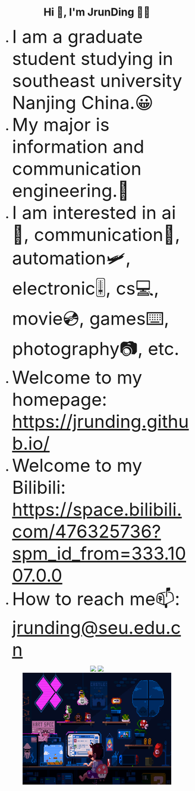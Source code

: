 <h1 align="center">Hi 👋, I'm JrunDing 👨‍💻</h1>

- <font size=8>I am a graduate student studying in southeast university Nanjing China.😀</font>
- <font size=8>My major is information and communication engineering.📡</font>
- <font size=8>I am interested in ai🤖, communication📱, automation🛩️, electronic🎚️, cs💻, movie💿, games⌨️, photography📷, etc.</font>
- <font size=8>Welcome to my homepage: https://jrunding.github.io/</font>
- <font size=8>Welcome to my Bilibili: https://space.bilibili.com/476325736?spm_id_from=333.1007.0.0</font>
- <font size=8>How to reach me📫: jrunding@seu.edu.cn</font>


<div align="center">
<span>  </span>
<img height="150px" src="https://github-readme-stats.vercel.app/api?username=JrunDing" /><span>  </span><img height="150px" src="https://github-readme-stats.vercel.app/api/top-langs/?username=JrunDing&layout=compact&langs_count=8" />
<span>  </span>
</div>

<div align=center> <img width="400" height="300" src="https://github.com/codeman008/codeman008/blob/main/225813708-98b745f2-7d22-48cf-9150-083f1b00d6c9.gif"/> </div>


